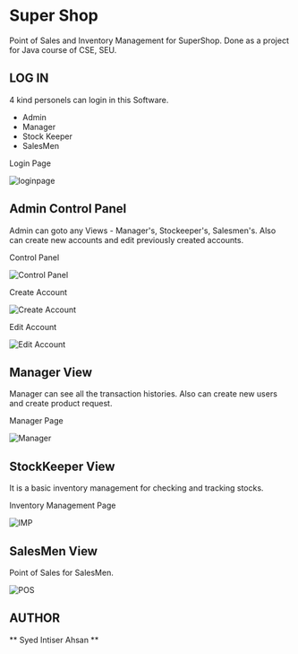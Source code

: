 # Super Shop

Point of Sales and Inventory Management for SuperShop. Done as a project for Java course of CSE, SEU. 

## LOG IN 

4 kind personels can login in this Software. 
  -  Admin
  -  Manager 
  -  Stock Keeper
  -  SalesMen
 
Login Page

![loginpage](https://github.com/Intiser/UniversityProjects/blob/master/SuperShop/screenshots/loginPage.png)  

## Admin Control Panel 

Admin can goto any Views - Manager's, Stockeeper's, Salesmen's. Also can create new accounts and edit previously created accounts.

Control Panel

![Control Panel](https://github.com/Intiser/UniversityProjects/blob/master/SuperShop/screenshots/AdminControl.png)  

Create Account

![Create Account](https://github.com/Intiser/UniversityProjects/blob/master/SuperShop/screenshots/CreateAccount.png)

Edit Account

![Edit Account](https://github.com/Intiser/UniversityProjects/blob/master/SuperShop/screenshots/EditAccount.png)

## Manager View

Manager can see all the transaction histories. Also can create new users and create product request. 

Manager Page

![Manager](https://github.com/Intiser/UniversityProjects/blob/master/SuperShop/screenshots/monitoring.png)


## StockKeeper View

It is a basic inventory management for checking and tracking stocks. 

Inventory Management Page 

![IMP](https://github.com/Intiser/UniversityProjects/blob/master/SuperShop/screenshots/InventoryManagement.png)


## SalesMen View

Point of Sales for SalesMen. 

![POS](https://github.com/Intiser/UniversityProjects/blob/master/SuperShop/screenshots/pos.png)

## AUTHOR

** Syed Intiser Ahsan **
